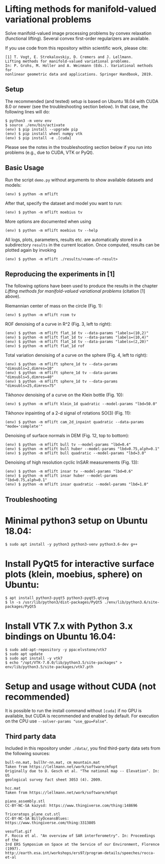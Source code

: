 
Lifting methods for manifold-valued variational problems
========================================================

Solve manifold-valued image processing problems by convex relaxation (functional lifting).
Several convex first-order regularizers are available.

If you use code from this repository within scientific work, please cite:

    [1] T. Vogt, E. Strekalovskiy, D. Cremers and J. Lellmann.
    Lifting methods for manifold-valued variational problems.
    In: P. Grohs, M. Holler and A. Weinmann (Eds.). Variational methods for
    nonlinear geometric data and applications. Springer Handbook, 2019.

Setup
-----

The recommended (and tested) setup is based on Ubuntu 18.04 with CUDA 8.0 or
newer (see the troubleshooting section below).
In that case, the following lines will do:

    $ python3 -m venv env
    $ source ./env/bin/activate
    (env) $ pip install --upgrade pip
    (env) $ pip install wheel numpy vtk
    (env) $ pip install -e .[cuda]

Please see the notes in the troubleshooting section below if you run into
problems (e.g., due to CUDA, VTK or PyQt).

Basic Usage
-----------

Run the script `demo.py` without arguments to show available datasets and models:

    (env) $ python -m mflift

After that, specify the dataset and model you want to run:

    (env) $ python -m mflift moebius tv

More options are documented when using

    (env) $ python -m mflift moebius tv --help

All logs, plots, parameters, results etc. are automatically stored in a
subdirectory `results` in the current location.
Once computed, results can be plotted again by invoking

    (env) $ python -m mflift ./results/<name-of-result>

Reproducing the experiments in [1]
----------------------------------

The following options have been used to produce the results in the
chapter *Lifting methods for manifold-valued variational problems* (citation [1] above).

Riemannian center of mass on the circle (Fig. 1):

    (env) $ python -m mflift rcom tv

ROF denoising of a curve in R^2 (Fig. 3, left to right):

    (env) $ python -m mflift flat_1d tv --data-params "labels=(10,2)"
    (env) $ python -m mflift flat_1d tv --data-params "labels=(10,4)"
    (env) $ python -m mflift flat_1d tv --data-params "labels=(2,20)"
    (env) $ python -m mflift flat_1d rof

Total variation denoising of a curve on the sphere (Fig. 4, left to right):

    (env) $ python -m mflift sphere_1d tv --data-params "dimsubls=2,dimres=10"
    (env) $ python -m mflift sphere_1d tv --data-params "dimsubls=5,dimres=40"
    (env) $ python -m mflift sphere_1d tv --data-params "dimsubls=25,dimres=75"

Tikhonov denoising of a curve on the Klein bottle (Fig. 10):

    (env) $ python -m mflift klein_1d quadratic --model-params "lbd=50.0"

Tikhonov inpainting of a 2-d signal of rotations SO(3) (Fig. 11):

    (env) $ python -m mflift cam_2d_inpaint quadratic --data-params "mode='complete'"

Denoising of surface normals in DEM (Fig. 12, top to bottom):

    (env) $ python -m mflift bull tv --model-params "lbd=0.4"
    (env) $ python -m mflift bull huber --model-params "lbd=0.75,alph=0.1"
    (env) $ python -m mflift bull quadratic --model-params "lbd=3.0"

Denoising of high resolution cyclic InSAR measurements (Fig. 13):

    (env) $ python -m mflift insar tv --model-params "lbd=0.6"
    (env) $ python -m mflift insar huber --model-params "lbd=0.75,alph=0.1"
    (env) $ python -m mflift insar quadratic --model-params "lbd=1.0"

Troubleshooting
---------------

# Minimal python3 setup on Ubuntu 18.04:

    $ sudo apt install -y python3 python3-venv python3.6-dev g++

# Install PyQt5 for interactive surface plots (klein, moebius, sphere) on Ubuntu:

    $ apt install python3-pyqt5 python3-pyqt5.qtsvg
    $ ln -s /usr/lib/python3/dist-packages/PyQt5 ./env/lib/python3.6/site-packages/PyQt5

# Install VTK 7.x with Python 3.x bindings on Ubuntu 16.04:

    $ sudo add-apt-repository -y ppa:elvstone/vtk7
    $ sudo apt update
    $ sudo apt install -y vtk7
    $ echo "/opt/VTK-7.0.0/lib/python3.5/site-packages" > env/lib/python3.5/site-packages/vtk7.pth

# Setup and usage without CUDA (not recommended)

It is possible to run the install command without `[cuda]` if no GPU is available, but CUDA
is recommended and enabled by default.
For execution on the CPU use `--solver-params "use_gpu=False"`.

Third party data
----------------

Included in this repository under `./data/`, you find third-party data sets
from the following sources:

    bull-nn.mat, bullhr-nn.mat, cm_mountain.mat
    Taken from https://lellmann.net/work/software/mfopt
    Originally due to D. Gesch et al. "The national map -- Elevation". In: US
    geological survey fact sheet 3053 (4). 2009.

    hcc.mat
    Taken from https://lellmann.net/work/software/mfopt

    piano_assembly.stl
    CC-BY-NC-SA kazysd: https://www.thingiverse.com/thing:148696

    Triceratops_plane_cut.stl
    CC-BY-NC-SA BillyOceansBlues: https://www.thingiverse.com/thing:3313805

    vesuflat.gif
    F. Rocca et al. "An overview of SAR interferometry". In: Proceedings of the
    3rd ERS Symposium on Space at the Service of our Environment, Florence (1997).
    http://earth.esa.int/workshops/ers97/program-details/speeches/rocca-et-al
